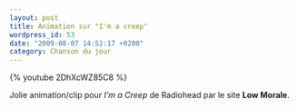 ```yaml
---
layout: post
title: Animation sur "I'm a creep"
wordpress_id: 53
date: "2009-08-07 14:52:17 +0200"
category: Chanson du jour
---
```


{% youtube 2DhXcWZ85C8 %}

Jolie animation/clip pour _I’m a Creep_ de Radiohead par le site **Low Morale**.
